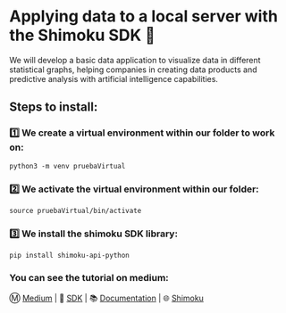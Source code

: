# Applying data to a local server with the Shimoku SDK 🚀
We will develop a basic data application to visualize data in different statistical graphs, helping companies in creating data products and predictive analysis with artificial intelligence capabilities.


##  Steps to install:
### 1️⃣ We create a virtual environment within our folder to work on:
```
python3 -m venv pruebaVirtual
```
### 2️⃣ We activate the virtual environment within our folder:
```
source pruebaVirtual/bin/activate
```
### 3️⃣ We install the shimoku SDK library:
```
pip install shimoku-api-python
```
### You can see the tutorial on medium:
Ⓜ️ [Medium](https://medium.com/@richardrs30/developing-a-data-application-on-a-local-server-with-the-shimoku-sdk-9de0a13656ca) | 
💼 [SDK](https://github.com/shimoku-tech/shimoku-api-python) | 
📚 [Documentation](https://docs.shimoku.com/development/getting-started/what-is-shimoku) | 
🌐 [Shimoku](https://es.shimoku.com/) 






